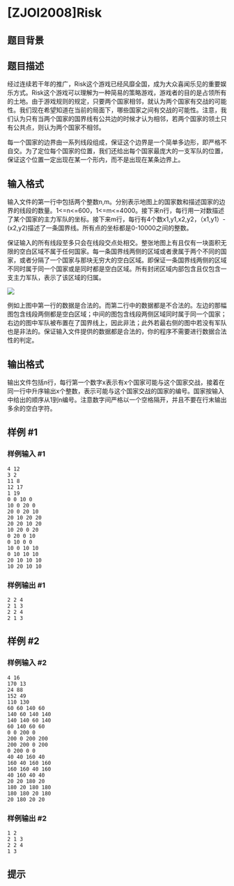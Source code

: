# [ZJOI2008]Risk

## 题目背景



## 题目描述

经过连续若干年的推广，Risk这个游戏已经风靡全国，成为大众喜闻乐见的重要娱乐方式。Risk这个游戏可以理解为一种简易的策略游戏，游戏者的目的是占领所有的土地。由于游戏规则的规定，只要两个国家相邻，就认为两个国家有交战的可能性。我们现在希望知道在当前的局面下，哪些国家之间有交战的可能性。注意，我们认为只有当两个国家的国界线有公共边的时候才认为相邻，若两个国家的领土只有公共点，则认为两个国家不相邻。

每一个国家的边界由一系列线段组成，保证这个边界是一个简单多边形，即严格不自交。为了定位每个国家的位置，我们还给出每个国家最庞大的一支军队的位置，保证这个位置一定出现在某一个形内，而不是出现在某条边界上。


## 输入格式

输入文件的第一行中包括两个整数n,m。分别表示地图上的国家数和描述国家的边界的线段的数量。1<=n<=600，1<=m<=4000。接下来n行，每行用一对数描述了某个国家的主力军队的坐标。接下来m行，每行有4个数x1,y1,x2,y2，（x1,y1）-(x2,y2)描述了一条国界线。所有点的坐标都是0-10000之间的整数。

保证输入的所有线段至多只会在线段交点处相交。整张地图上有且仅有一块面积无限的空白区域不属于任何国家。每一条国界线两侧的区域或者隶属于两个不同的国家，或者分隔了一个国家与那块无穷大的空白区域。即保证一条国界线两侧的区域不同时属于同一个国家或是同时都是空白区域。所有封闭区域内部包含且仅包含一支主力军队，表示了该区域的归属。

 ![](https://cdn.luogu.com.cn/upload/pic/1707.png) 

例如上图中第一行的数据是合法的。而第二行中的数据都是不合法的。左边的那幅图包含线段两侧都是空白区域；中间的图包含线段两侧区域同时属于同一个国家；右边的图中军队被布置在了国界线上，因此非法；此外若最右侧的图中若没有军队也是非法的。保证输入文件提供的数据都是合法的，你的程序不需要进行数据合法性的判定。


## 输出格式

输出文件包括n行，每行第一个数字x表示有x个国家可能与这个国家交战，接着在同一行中升序输出x个整数，表示可能与这个国家交战的国家的编号。国家按输入中给出的顺序从1到n编号。注意数字间严格以一个空格隔开，并且不要在行末输出多余的空白字符。


## 样例 #1

### 样例输入 #1
```
4 12
3 2
11 8
12 17
1 19
0 0 10 0
10 0 20 0
20 0 20 10
20 10 20 20
20 20 10 20
10 20 0 20
0 20 0 10
0 10 0 0
10 0 10 10
0 10 10 10
20 10 10 10
10 20 10 10
```

### 样例输出 #1

```
2 2 4
2 1 3
2 2 4
2 1 3
```

## 样例 #2

### 样例输入 #2
```
4 16
170 13
24 88
152 49
110 130
60 60 140 60
140 60 140 140
140 140 60 140
60 140 60 60
0 0 200 0
200 0 200 200
200 200 0 200
0 200 0 0
40 40 160 40
160 40 160 160
160 160 40 160
40 160 40 40
20 20 180 20
180 20 180 180
180 180 20 180
20 180 20 20
```

### 样例输出 #2

```
1 2
2 1 3
2 2 4
1 3
```

## 提示


